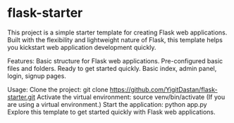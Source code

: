 # flask-starter
This project is a simple starter template for creating Flask web applications. Built with the flexibility and lightweight nature of Flask, this template helps you kickstart web application development quickly.

Features:
Basic structure for Flask web applications.
Pre-configured basic files and folders.
Ready to get started quickly.
Basic index, admin panel, login, signup pages.

Usage:
Clone the project: git clone https://github.com/YigitDastan/flask-starter.git
Activate the virtual environment: source venv/bin/activate (If you are using a virtual environment.)
Start the application: python app.py
Explore this template to get started quickly with Flask web applications.

